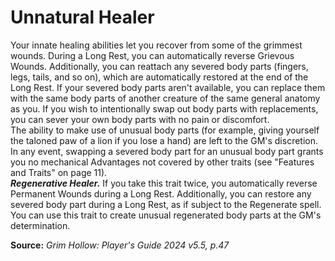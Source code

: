 # Unnatural Healer

Your innate healing abilities let you recover from some of the grimmest wounds. During a Long Rest, you can automatically reverse Grievous Wounds. Additionally, you can reattach any severed body parts (fingers, legs, tails, and so on), which are automatically restored at the end of the Long Rest. If your severed body parts aren't available, you can replace them with the same body parts of another creature of the same general anatomy as you. If you wish to intentionally swap out body parts with replacements, you can sever your own body parts with no pain or discomfort.  
The ability to make use of unusual body parts (for example, giving yourself the taloned paw of a lion if you lose a hand) are left to the GM's discretion. In any event, swapping a severed body part for an unusual body part grants you no mechanical Advantages not covered by other traits (see "Features and Traits" on page 11).  
***Regenerative Healer.*** If you take this trait twice, you automatically reverse Permanent Wounds during a Long Rest. Additionally, you can restore any severed body part during a Long Rest, as if subject to the Regenerate spell. You can use this trait to create unusual regenerated body parts at the GM's determination.

**Source:** *Grim Hollow: Player's Guide 2024 v5.5, p.47*